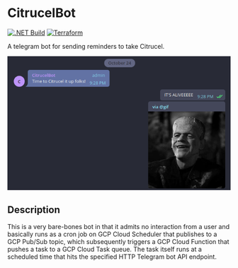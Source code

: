 # CitrucelBot

[![.NET Build](https://github.com/adyavanapalli/CitrucelBot/actions/workflows/dotnet.yml/badge.svg)](https://github.com/adyavanapalli/CitrucelBot/actions/workflows/dotnet.yml) [![Terraform](https://github.com/adyavanapalli/CitrucelBot/actions/workflows/terraform.yml/badge.svg)](https://github.com/adyavanapalli/CitrucelBot/actions/workflows/terraform.yml)

A telegram bot for sending reminders to take Citrucel.

![A screenshot of the bot in action](docs/screenshot.png)

## Description

This is a very bare-bones bot in that it admits no interaction from a user and
basically runs as a cron job on GCP Cloud Scheduler that publishes to a GCP
Pub/Sub topic, which subsequently triggers a GCP Cloud Function that pushes a
task to a GCP Cloud Task queue. The task itself runs at a scheduled time that
hits the specified HTTP Telegram bot API endpoint.
